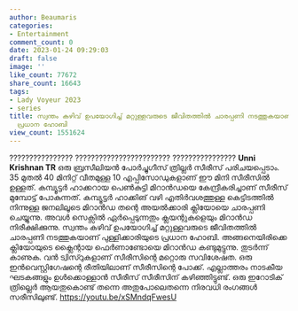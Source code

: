 ```yaml
---
author: Beaumaris
categories:
- Entertainment
comment_count: 0
date: 2023-01-24 09:29:03
draft: false
image: ''
like_count: 77672
share_count: 16643
tags:
- Lady Voyeur 2023
- series
title: സ്വന്തം കഴിവ് ഉപയോഗിച്ച് മറ്റുള്ളവരുടെ ജീവിതത്തിൽ ചാരപ്പണി നടത്തുകയാണ് പുള്ളിക്കാരിയുടെ
  പ്രധാന ഹോബി
view_count: 1551624
---
```


???????????????? ???????????????????????? ???????????????? **Unni Krishnan TR** ഒരു ബ്രസീലിയൻ പോർച്ചുഗീസ് ത്രില്ലർ സീരീസ് പരിചയപ്പെടാം. 35 മുതൽ 40 മിനിറ്റ് വീതമുള്ള 10 എപ്പിസോഡുകളാണ് ഈ മിനി സീരീസിൽ ഉള്ളത്. കമ്പ്യൂട്ടർ ഹാക്കറായ പെൺകുട്ടി മിറാൻഡയെ കേന്ദ്രീകരിച്ചാണ് സീരീസ് മുമ്പോട്ട് പോകുന്നത്. കമ്പ്യൂട്ടർ ഹാക്കിങ് വഴി എതിർവശത്തുള്ള കെട്ടിടത്തിൽ നിന്നുള്ള ജനലിലൂടെ മിറാൻഡ തന്റെ അയൽക്കാരി ക്ലിയോയെ ചാരപ്പണി ചെയ്യുന്നു. അവൾ സെക്സിൽ ഏർപ്പെടുന്നതും ക്ലയന്റുകളെയും മിറാൻഡ നിരീക്ഷിക്കുന്നു. സ്വന്തം കഴിവ് ഉപയോഗിച്ച് മറ്റുള്ളവരുടെ ജീവിതത്തിൽ ചാരപ്പണി നടത്തുകയാണ് പുള്ളിക്കാരിയുടെ പ്രധാന ഹോബി. അങ്ങനെയിരിക്കെ ക്ലിയോയുടെ ക്ലൈന്റായ ഫെർണാണ്ടോയെ മിറാൻഡ കണ്ടുമുട്ടുന്നു. തുടർന്ന് കാണുക. വൻ ട്വിസ്റുകളാണ് സീരീസിന്റെ മറ്റൊരു സവിശേഷത. ഒരു ഇൻവെസ്റ്റിഗേഷന്റെ രീതിയിലാണ് സീരീസിന്റെ പോക്ക്. എല്ലാത്തരം നാടകീയ ഘടകങ്ങളും ഉൾക്കൊള്ളാൻ സീരീസ് സീരീസിന് കഴിഞ്ഞിട്ടുണ്ട്. ഒരു ഇറോടിക് ത്രില്ലെർ ആയതുകൊണ്ട് തന്നെ അതുപോലെതന്നെ നിരവധി രംഗങ്ങൾ സരീസിലുണ്ട്. https://youtu.be/xSMndqFwesU